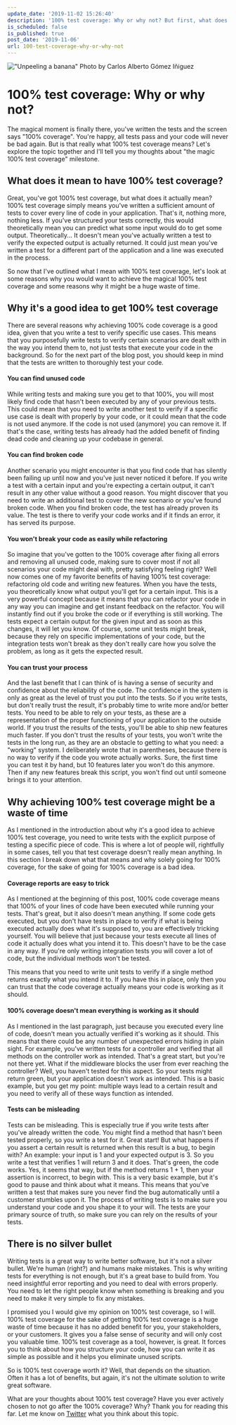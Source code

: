 ```yaml
---
update_date: '2019-11-02 15:26:40'
description: '100% test coverage: Why or why not? But first, what does 100% test coverage mean? Let''s explore the topic in this post and I''ll tell you my thoughts about it afterwards.'
is_scheduled: false
is_published: true
post_date: '2019-11-06'
url: 100-test-coverage-why-or-why-not
---
```

!["Unpeeling a banana"](/images/articles/unpeeling-a-banana.jpeg)
<span class="caption">Photo by Carlos Alberto Gómez Iñiguez</span>

# 100% test coverage: Why or why not?
The magical moment is finally there, you've written the tests and the screen says "100% coverage". You're happy, all tests pass and your code will never be bad again. But is that really what 100% test coverage means? Let's explore the topic together and I'll tell you my thoughts about "the magic 100% test coverage" milestone. 

## What does it mean to have 100% test coverage?
Great, you've got 100% test coverage, but what does it actually mean? 100% test coverage simply means you've written a sufficient amount of tests to cover every line of code in your application. That's it, nothing more, nothing less. If you've structured your tests correctly, this would theoretically mean you can predict what some input would do to get some output. Theoretically... It doesn't mean you've actually written a test to verify the expected output is actually returned. It could just mean you've written a test for a different part of the application and a line was executed in the process.

So now that I've outlined what I mean with 100% test coverage, let's look at some reasons why you would want to achieve the magical 100% test coverage and some reasons why it might be a huge waste of time.

## Why it's a good idea to get 100% test coverage
There are several reasons why achieving 100% code coverage is a good idea, given that you write a test to verify specific use cases. This means that you purposefully write tests to verify certain scenarios are dealt with in the way you intend them to, not just tests that execute your code in the background. So for the next part of the blog post, you should keep in mind that the tests are written to thoroughly test your code.

#### You can find unused code
While writing tests and making sure you get to that 100%, you will most likely find code that hasn't been executed by any of your previous tests. This could mean that you need to write another test to verify if a specific use case is dealt with properly by your code, or it could mean that the code is not used anymore. If the code is not used (anymore) you can remove it. If that's the case, writing tests has already had the added benefit of finding dead code and cleaning up your codebase in general. 

#### You can find broken code
Another scenario you might encounter is that you find code that has silently been failing up until now and you've just never noticed it before. If you write a test with a certain input and you're expecting a certain output, it can't result in any other value without a good reason. You might discover that you need to write an additional test to cover the new scenario or you've found broken code. When you find broken code, the test has already proven its value. The test is there to verify your code works and if it finds an error, it has served its purpose.

#### You won't break your code as easily while refactoring
So imagine that you've gotten to the 100% coverage after fixing all errors and removing all unused code, making sure to cover most if not all scenarios your code might deal with, pretty satisfying feeling right? Well now comes one of my favorite benefits of having 100% test coverage: refactoring old code and writing new features. When you have the tests, you theoretically know what output you'll get for a certain input. This is a very powerful concept because it means that you can refactor your code in any way you can imagine and get instant feedback on the refactor. You will instantly find out if you broke the code or if everything is still working. The tests expect a certain output for the given input and as soon as this changes, it will let you know. Of course, some unit tests might break, because they rely on specific implementations of your code, but the integration tests won't break as they don't really care how you solve the problem, as long as it gets the expected result. 

#### You can trust your process
And the last benefit that I can think of is having a sense of security and confidence about the reliability of the code. The confidence in the system is only as great as the level of trust you put into the tests. So if you write tests, but don't really trust the result, it's probably time to write more and/or better tests. You need to be able to rely on your tests, as these are a representation of the proper functioning of your application to the outside world. If you trust the results of the tests, you'll be able to ship new features much faster. If you don't trust the results of your tests, you won't write the tests in the long run, as they are an obstacle to getting to what you need: a "working" system. I deliberately wrote that in parentheses, because there is no way to verify if the code you wrote actually works. Sure, the first time you can test it by hand, but 10 features later you won't do this anymore. Then if any new features break this script, you won't find out until someone brings it to your attention.

## Why achieving 100% test coverage might be a waste of time
As I mentioned in the introduction about why it's a good idea to achieve 100% test coverage, you need to write tests with the explicit purpose of testing a specific piece of code. This is where a lot of people will, rightfully in some cases, tell you that test coverage doesn't really mean anything. In this section I break down what that means and why solely going for 100% coverage, for the sake of going for 100% coverage is a bad idea.

#### Coverage reports are easy to trick
As I mentioned at the beginning of this post, 100% code coverage means that 100% of your lines of code have been executed while running your tests. That's great, but it also doesn't mean anything. If some code gets executed, but you don't have tests in place to verify if what is being executed actually does what it's supposed to, you are effectively tricking yourself. You will believe that just because your tests execute all lines of code it actually does what you intend it to. This doesn't have to be the case in any way. If you're only writing integration tests you will cover a lot of code, but the individual methods won't be tested. 

This means that you need to write unit tests to verify if a single method returns exactly what you intend it to. If you have this in place, only then you can trust that the code coverage actually means your code is working as it should.

#### 100% coverage doesn't mean everything is working as it should
As I mentioned in the last paragraph, just because you executed every line of code, doesn't mean you actually verified it's working as it should. This means that there could be any number of unexpected errors hiding in plain sight. For example, you've written tests for a controller and verified that all methods on the controller work as intended. That's a great start, but you're not there yet. What if the middleware blocks the user from ever reaching the controller? Well, you haven't tested for this aspect. So your tests might return green, but your application doesn't work as intended. This is a basic example, but you get my point: multiple ways lead to a certain result and you need to verify all of these ways function as intended.

#### Tests can be misleading
Tests can be misleading. This is especially true if you write tests after you've already written the code. You might find a method that hasn't been tested properly, so you write a test for it. Great start! But what happens if you assert a certain result is returned when this result is a bug, to begin with? An example: your input is 1 and your expected output is 3. So you write a test that verifies 1 will return 3 and it does. That's green, the code works. Yes, it seems that way, but if the method returns 1 + 1, then your assertion is incorrect, to begin with. This is a very basic example, but it's good to pause and think about what it means. This means that you've written a test that makes sure you never find the bug automatically until a customer stumbles upon it. The process of writing tests is to make sure you understand your code and you shape it to your will. The tests are your primary source of truth, so make sure you can rely on the results of your tests.

## There is no silver bullet
Writing tests is a great way to write better software, but it's not a silver bullet. We're human (right?) and humans make mistakes. This is why writing tests for everything is not enough, but it's a great base to build from. You need insightful error reporting and you need to deal with errors properly. You need to let the right people know when something is breaking and you need to make it very simple to fix any mistakes. 

I promised you I would give my opinion on 100% test coverage, so I will. 100% test coverage for the sake of getting 100% test coverage is a huge waste of time because it has no added benefit for you, your stakeholders, or your customers. It gives you a false sense of security and will only cost you valuable time. 100% test coverage as a tool, however, is great. It forces you to think about how you structure your code, how you can write it as simple as possible and it helps you eliminate unused scripts. 

So is 100% test coverage worth it? Well, that depends on the situation. Often it has a lot of benefits, but again, it's not the ultimate solution to write great software. 

What are your thoughts about 100% test coverage? Have you ever actively chosen to not go after the 100% coverage? Why? Thank you for reading this far. Let me know on [Twitter](https://twitter.com/RJElsinga) what you think about this topic.